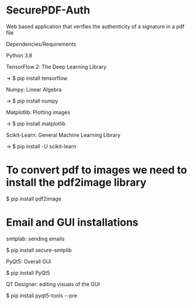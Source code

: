 # SecurePDF-Auth

Web based application that verifies the authenticity of a signature in a pdf file

Dependencies/Requirements

Python 3.8

TensorFlow 2: The Deep Learning Library

-> $ pip install tensorflow

Numpy: Linear Algebra

-> $ pip install numpy

Matplotlib: Plotting images

-> $ pip install matplotlib 

Scikit-Learn: General Machine Learning Library

-> $ pip install -U scikit-learn

# To convert pdf to images we need to install the pdf2image library

$ pip install pdf2image

# Email and GUI installations 

smtplab: sending emails

$ pip install secure-smtplib

PyQt5: Overall GUi

$ pip install PyQt5

QT Designer: editing visuals of the GUI

$ pip install pyqt5-tools --pre

